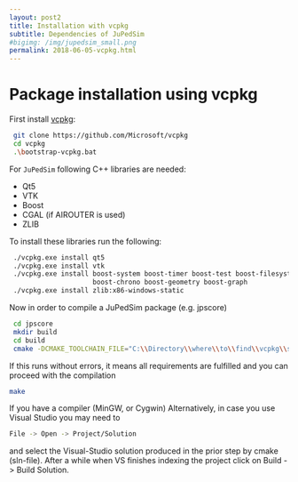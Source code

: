 ```yaml
---
layout: post2
title: Installation with vcpkg
subtitle: Dependencies of JuPedSim
#bigimg: /img/jupedsim_small.png
permalink: 2018-06-05-vcpkg.html
---
```



# Package installation using vcpkg

First install [vcpkg](https://github.com/Microsoft/vcpkg):

```bash
 git clone https://github.com/Microsoft/vcpkg
 cd vcpkg
 .\bootstrap-vcpkg.bat
```


For `JuPedSim` following C++ libraries are needed:

- Qt5
- VTK
- Boost
- CGAL (if AIROUTER is used)
- ZLIB

To install these libraries run the following:

```bash
 ./vcpkg.exe install qt5
 ./vcpkg.exe install vtk
 ./vcpkg.exe install boost-system boost-timer boost-test boost-filesystem
                     boost-chrono boost-geometry boost-graph
 ./vcpkg.exe install zlib:x86-windows-static
```

Now in order to compile a JuPedSim package (e.g. jpscore)

```bash
 cd jpscore
 mkdir build
 cd build
 cmake -DCMAKE_TOOLCHAIN_FILE="C:\\Directory\\where\\to\\find\\vcpkg\\scripts\\buildsystems\\vcpkg.cmake" ..
```

If this runs without errors, it means all requirements are fulfilled and you can proceed with the compilation

```bash
make
```

If you have a compiler (MinGW, or Cygwin)
Alternatively, in case you use Visual Studio you may need to
```bash
File -> Open -> Project/Solution
```
and select the Visual-Studio solution produced in the prior step by cmake (sln-file).
After a while when VS finishes indexing the project click on Build -> Build Solution.
